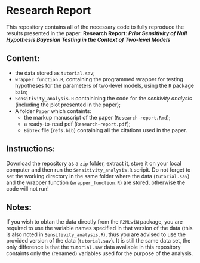 # Research Report
 
This repository contains all of the necessary code to fully reproduce the results presented in the paper: **Research Report**: ***Prior Sensitivity of Null Hypothesis Bayesian Testing in the Context of Two-level Models***

## Content:

 - the data stored as  `tutorial.sav`; 
 - `wrapper_function.R`, containing the programmed wrapper for testing hypotheses for the parameters of two-level models, using the `R` package `bain`;
 - `Sensitivity_analysis.R` containining the code for the *senitivity analysis* (including the plot presented in the paper);
 - A folder `Paper` which containts:
     - the markup manuscript of the paper (`Research-report.Rmd`);
     - a ready-to-read pdf (`Research-report.pdf`);
     - `BibTex` file (`refs.bib`) containing all the citations used in the paper.

## Instructions:
Download the repository as a `zip` folder, extract it, store it on your local computer and then run the `Sensitivity_analysis.R` scripit. Do not forget to set the working directory in the same folder where the data (`tutorial.sav`) and the wrapper function (`wrapper_function.R`) are stored, otherwise the code will not run!

## Notes:
If you wish to obtan the data directly from the `R2MLwiN` package, you are required to use the variable names specified in that version of the data (this is also noted in `Sensitivity_analysis.R`), thus you are advised to use the provided version of the data (`tutorial.sav`). It is still the same data set, the only difference is that the `tutorial.sav` data available in this repository containts only the (renamed) variables used for the purpose of the analysis.
